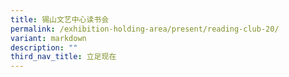 ```yaml
---
title: 锡山文艺中心读书会
permalink: /exhibition-holding-area/present/reading-club-20/
variant: markdown
description: ""
third_nav_title: 立足现在
---
```

